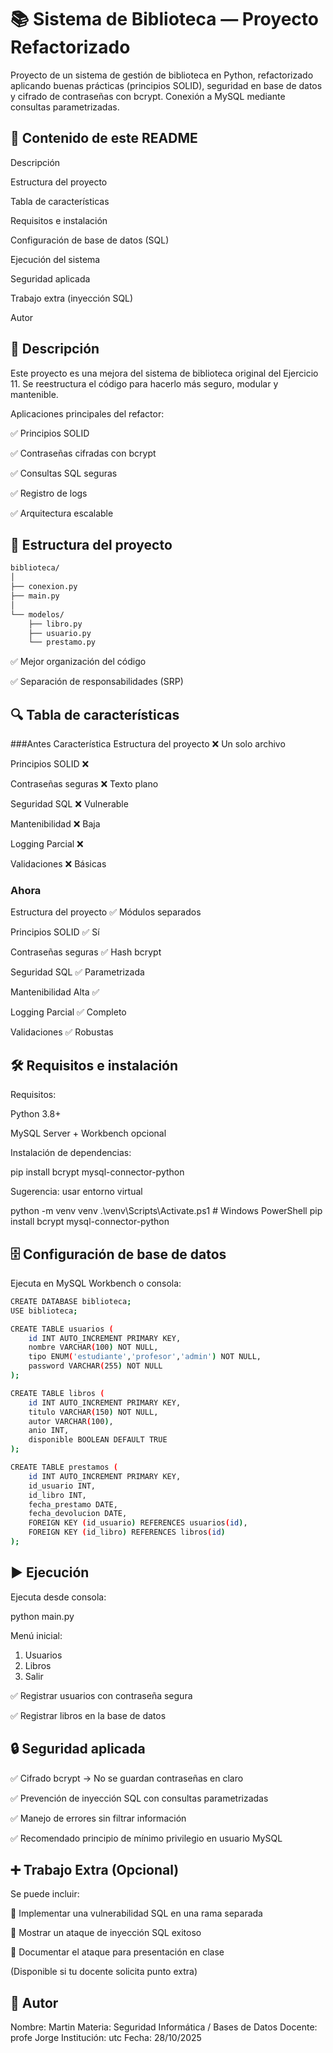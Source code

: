 # 📚 Sistema de Biblioteca — Proyecto Refactorizado

Proyecto de un sistema de gestión de biblioteca en Python, refactorizado aplicando buenas prácticas (principios SOLID), seguridad en base de datos y cifrado de contraseñas con bcrypt. Conexión a MySQL mediante consultas parametrizadas.

## 📌 Contenido de este README

Descripción

Estructura del proyecto

Tabla de características

Requisitos e instalación

Configuración de base de datos (SQL)

Ejecución del sistema

Seguridad aplicada

Trabajo extra (inyección SQL)

Autor

## 📝 Descripción

Este proyecto es una mejora del sistema de biblioteca original del Ejercicio 11.
Se reestructura el código para hacerlo más seguro, modular y mantenible.

Aplicaciones principales del refactor:

✅ Principios SOLID

✅ Contraseñas cifradas con bcrypt

✅ Consultas SQL seguras

✅ Registro de logs

✅ Arquitectura escalable

## 📂 Estructura del proyecto
``` bash
biblioteca/
│
├── conexion.py
├── main.py
│
└── modelos/
    ├── libro.py
    ├── usuario.py
    └── prestamo.py
```

✅ Mejor organización del código

✅ Separación de responsabilidades (SRP)

## 🔍 Tabla de características
###Antes
Característica
Estructura del proyecto	❌ Un solo archivo	

Principios SOLID	❌	

Contraseñas seguras	❌ Texto plano	

Seguridad SQL	❌ Vulnerable	

Mantenibilidad	❌	Baja	

Logging	Parcial	❌	

Validaciones	❌	Básicas	

### Ahora
Estructura del proyecto ✅ Módulos separados

Principios SOLID ✅ Sí

Contraseñas seguras ✅ Hash bcrypt

Seguridad SQL ✅ Parametrizada

Mantenibilidad Alta ✅

Logging	Parcial ✅ Completo

Validaciones ✅ Robustas
## 🛠 Requisitos e instalación

Requisitos:

Python 3.8+

MySQL Server + Workbench opcional

Instalación de dependencias:

pip install bcrypt mysql-connector-python


Sugerencia: usar entorno virtual

python -m venv venv
.\venv\Scripts\Activate.ps1    # Windows PowerShell
pip install bcrypt mysql-connector-python

## 🗄️ Configuración de base de datos

Ejecuta en MySQL Workbench o consola:
``` bash
CREATE DATABASE biblioteca;
USE biblioteca;

CREATE TABLE usuarios (
    id INT AUTO_INCREMENT PRIMARY KEY,
    nombre VARCHAR(100) NOT NULL,
    tipo ENUM('estudiante','profesor','admin') NOT NULL,
    password VARCHAR(255) NOT NULL
);

CREATE TABLE libros (
    id INT AUTO_INCREMENT PRIMARY KEY,
    titulo VARCHAR(150) NOT NULL,
    autor VARCHAR(100),
    anio INT,
    disponible BOOLEAN DEFAULT TRUE
);

CREATE TABLE prestamos (
    id INT AUTO_INCREMENT PRIMARY KEY,
    id_usuario INT,
    id_libro INT,
    fecha_prestamo DATE,
    fecha_devolucion DATE,
    FOREIGN KEY (id_usuario) REFERENCES usuarios(id),
    FOREIGN KEY (id_libro) REFERENCES libros(id)
);
```
## ▶️ Ejecución

Ejecuta desde consola:

python main.py


Menú inicial:

1. Usuarios
2. Libros
3. Salir


✅ Registrar usuarios con contraseña segura

✅ Registrar libros en la base de datos

## 🔒 Seguridad aplicada

✅ Cifrado bcrypt → No se guardan contraseñas en claro

✅ Prevención de inyección SQL con consultas parametrizadas

✅ Manejo de errores sin filtrar información

✅ Recomendado principio de mínimo privilegio en usuario MySQL

## ➕ Trabajo Extra (Opcional)

Se puede incluir:

📌 Implementar una vulnerabilidad SQL en una rama separada

📌 Mostrar un ataque de inyección SQL exitoso

📌 Documentar el ataque para presentación en clase

(Disponible si tu docente solicita punto extra)

## 👤 Autor

Nombre: Martin
Materia: Seguridad Informática / Bases de Datos
Docente: profe Jorge
Institución: utc
Fecha: 28/10/2025
